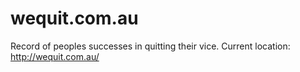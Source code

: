 wequit.com.au
=============

Record of peoples successes in quitting their vice.
Current location: http://wequit.com.au/
